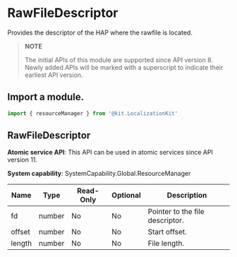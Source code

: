 # RawFileDescriptor

Provides the descriptor of the HAP where the rawfile is located.

> **NOTE**
>
> The initial APIs of this module are supported since API version 8. Newly added APIs will be marked with a superscript to indicate their earliest API version.

## Import a module.

```js
import { resourceManager } from '@kit.LocalizationKit'
```

## RawFileDescriptor

**Atomic service API**: This API can be used in atomic services since API version 11.

**System capability**: SystemCapability.Global.ResourceManager

| Name    | Type   | Read-Only  | Optional | Description          |
| ------ | ------  | ---- | ---- | ------------------ |
| fd     | number  | No   | No| Pointer to the file descriptor.|
| offset | number  | No   | No| Start offset.     |
| length | number  | No   | No| File length.      |
